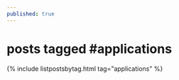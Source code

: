 ```yaml
---
published: true
---
```

<h1>posts tagged #applications</h1>
{% include listpostsbytag.html tag="applications" %}